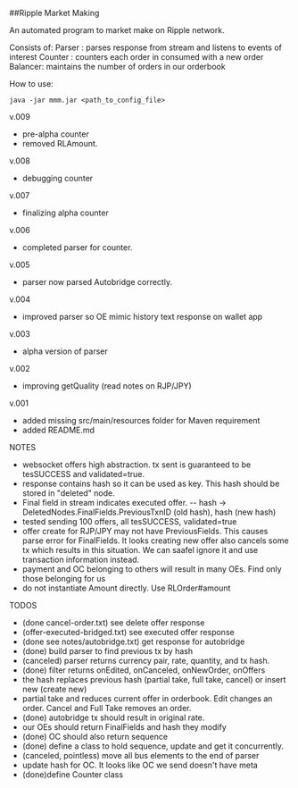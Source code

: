 ##Ripple Market Making 

An automated program to market make on Ripple network.

Consists of:
Parser  : parses response from stream and listens to events of interest
Counter : counters each order in consumed with a new order
Balancer: maintains the number of orders in our orderbook 

How to use:
```
java -jar mmm.jar <path_to_config_file>
```
v.009
- pre-alpha counter
- removed RLAmount.

v.008 
- debugging counter

v.007
- finalizing alpha counter

v.006
- completed parser for counter.

v.005
- parser now parsed Autobridge correctly. 

v.004
- improved parser so OE mimic history text response on wallet app

v.003
- alpha version of parser

v.002
- improving getQuality (read notes on RJP/JPY) 

v.001
- added missing src/main/resources folder for Maven requirement
- added README.md

NOTES
- websocket offers high abstraction. tx sent is guaranteed to be tesSUCCESS and validated=true. 
- response contains hash so it can be used as key. This hash should be stored in "deleted" node. 
- Final field in stream indicates executed offer.
-- hash -> DeletedNodes.FinalFields.PreviousTxnID (old hash), hash (new hash) 
- tested sending 100 offers, all tesSUCCESS, validated=true
- offer create for RJP/JPY may not have PreviousFields. This causes parse error for FinalFields. It looks creating new offer also cancels some tx which results in this situation. We can saafel ignore it and use transaction information instead. 
- payment and OC belonging to others will result in many OEs. Find only those belonging for us
- do not instantiate Amount directly. Use RLOrder#amount

TODOS
- (done cancel-order.txt) see delete offer response 
- (offer-executed-bridged.txt) see executed offer response
- (done see notes/autobridge.txt) get response for autobridge
- (done) build parser to find previous tx by hash
- (canceled) parser returns currency pair, rate, quantity, and tx hash. 
- (done) filter returns onEdited, onCanceled, onNewOrder, onOffers
- the hash replaces previous hash (partial take, full take, cancel) or insert new (create new)
- partial take and reduces current offer in orderbook. Edit changes an order. Cancel and Full Take removes an order. 
- (done) autobridge tx should result in original rate. 
- our OEs should return FinalFields and hash they modify
- (done) OC should also return sequence
- (done) define a class to hold sequence, update and get it concurrently.
- (canceled, pointless) move all bus elements to the end of parser
- update hash for OC. It looks like OC we send doesn't have meta
- (done)define Counter class